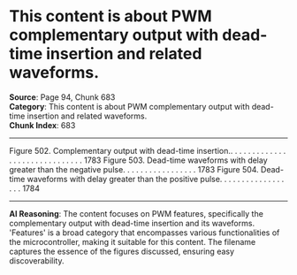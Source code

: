 # This content is about PWM complementary output with dead-time insertion and related waveforms.

**Source**: Page 94, Chunk 683  
**Category**: This content is about PWM complementary output with dead-time insertion and related waveforms.  
**Chunk Index**: 683

---

Figure 502. Complementary output with dead-time insertion.. . . . . . . . . . . . . . . . . . . . . . . . . . . . . . 1783
Figure 503. Dead-time waveforms with delay greater than the negative pulse. . . . . . . . . . . . . . . . . 1783
Figure 504. Dead-time waveforms with delay greater than the positive pulse. . . . . . . . . . . . . . . . . . 1784

---

**AI Reasoning**: The content focuses on PWM features, specifically the complementary output with dead-time insertion and its waveforms. 'Features' is a broad category that encompasses various functionalities of the microcontroller, making it suitable for this content. The filename captures the essence of the figures discussed, ensuring easy discoverability.
